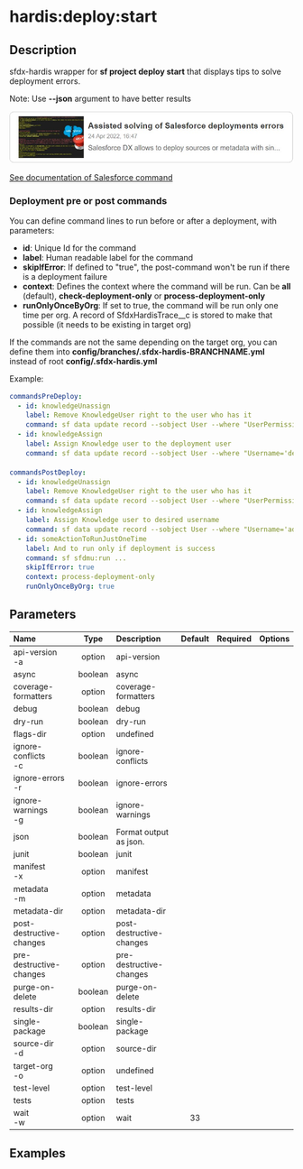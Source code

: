 <!-- This file has been generated with command 'sf hardis:doc:plugin:generate'. Please do not update it manually or it may be overwritten -->
# hardis:deploy:start

## Description

sfdx-hardis wrapper for **sf project deploy start** that displays tips to solve deployment errors.

Note: Use **--json** argument to have better results

[![Assisted solving of Salesforce deployments errors](https://github.com/hardisgroupcom/sfdx-hardis/raw/main/docs/assets/images/article-deployment-errors.jpg)](https://nicolas.vuillamy.fr/assisted-solving-of-salesforce-deployments-errors-47f3666a9ed0)

[See documentation of Salesforce command](https://developer.salesforce.com/docs/atlas.en-us.sfdx_cli_reference.meta/sfdx_cli_reference/cli_reference_project_commands_unified.htm#cli_reference_project_deploy_start_unified)

### Deployment pre or post commands

You can define command lines to run before or after a deployment, with parameters:

- **id**: Unique Id for the command
- **label**: Human readable label for the command
- **skipIfError**: If defined to "true", the post-command won't be run if there is a deployment failure
- **context**: Defines the context where the command will be run. Can be **all** (default), **check-deployment-only** or **process-deployment-only**
- **runOnlyOnceByOrg**: If set to true, the command will be run only one time per org. A record of SfdxHardisTrace__c is stored to make that possible (it needs to be existing in target org)

If the commands are not the same depending on the target org, you can define them into **config/branches/.sfdx-hardis-BRANCHNAME.yml** instead of root **config/.sfdx-hardis.yml**

Example:

```yaml
commandsPreDeploy:
  - id: knowledgeUnassign
    label: Remove KnowledgeUser right to the user who has it
    command: sf data update record --sobject User --where "UserPermissionsKnowledgeUser='true'" --values "UserPermissionsKnowledgeUser='false'" --json
  - id: knowledgeAssign
    label: Assign Knowledge user to the deployment user
    command: sf data update record --sobject User --where "Username='deploy.github@myclient.com'" --values "UserPermissionsKnowledgeUser='true'" --json

commandsPostDeploy:
  - id: knowledgeUnassign
    label: Remove KnowledgeUser right to the user who has it
    command: sf data update record --sobject User --where "UserPermissionsKnowledgeUser='true'" --values "UserPermissionsKnowledgeUser='false'" --json
  - id: knowledgeAssign
    label: Assign Knowledge user to desired username
    command: sf data update record --sobject User --where "Username='admin-yser@myclient.com'" --values "UserPermissionsKnowledgeUser='true'" --json
  - id: someActionToRunJustOneTime
    label: And to run only if deployment is success
    command: sf sfdmu:run ...
    skipIfError: true
    context: process-deployment-only
    runOnlyOnceByOrg: true
```


## Parameters

|Name|Type|Description|Default|Required|Options|
|:---|:--:|:----------|:-----:|:------:|:-----:|
|api-version<br/>-a|option|api-version||||
|async|boolean|async||||
|coverage-formatters|option|coverage-formatters||||
|debug|boolean|debug||||
|dry-run|boolean|dry-run||||
|flags-dir|option|undefined||||
|ignore-conflicts<br/>-c|boolean|ignore-conflicts||||
|ignore-errors<br/>-r|boolean|ignore-errors||||
|ignore-warnings<br/>-g|boolean|ignore-warnings||||
|json|boolean|Format output as json.||||
|junit|boolean|junit||||
|manifest<br/>-x|option|manifest||||
|metadata<br/>-m|option|metadata||||
|metadata-dir|option|metadata-dir||||
|post-destructive-changes|option|post-destructive-changes||||
|pre-destructive-changes|option|pre-destructive-changes||||
|purge-on-delete|boolean|purge-on-delete||||
|results-dir|option|results-dir||||
|single-package|boolean|single-package||||
|source-dir<br/>-d|option|source-dir||||
|target-org<br/>-o|option|undefined||||
|test-level|option|test-level||||
|tests|option|tests||||
|wait<br/>-w|option|wait|33|||

## Examples


